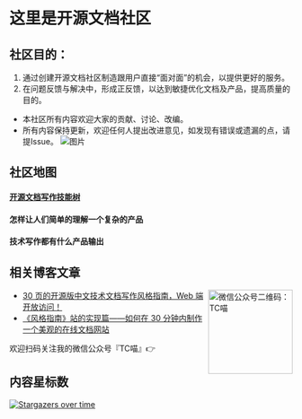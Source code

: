 # 这里是开源文档社区
## 社区目的：
1. 通过创建开源文档社区制造跟用户直接“面对面”的机会，以提供更好的服务。
2. 在问题反馈与解决中，形成正反馈，以达到敏捷优化文档及产品，提高质量的目的。
-   本社区所有内容欢迎大家的贡献、讨论、改编。
-   所有内容保持更新，欢迎任何人提出改进意见，如发现有错误或遗漏的点，请提Issue。
![图片](https://user-images.githubusercontent.com/34495675/203730687-b4188adc-9175-4e1c-b041-95cf220c23e4.png)

## 社区地图
#### [开源文档写作技能树](https://github.com/Bingboom/Creating-Awesome-Docs/blob/main/Technical%20Writing%20Skills.md) 
#### 怎样让人们简单的理解一个复杂的产品
#### 技术写作都有什么产品输出

## 相关博客文章

<img align="right" src="https://user-images.githubusercontent.com/34495675/203534391-df72797a-76a2-4003-b330-c2a120fde9ac.png" alt="微信公众号二维码：TC喵" height="150" />


- [30 页的开源版中文技术文档写作风格指南，Web 端开放访问！](https://mp.weixin.qq.com/s/5znjT8FKJU08YS5lKFJvDA)
- [《风格指南》站的实现篇——如何在 30 分钟内制作一个美观的在线文档网站](https://mp.weixin.qq.com/s/7hfOOmhtJURewq8Fz7NhKg)

欢迎扫码关注我的微信公众号『TC喵』👉



## 内容星标数

[![Stargazers over time](https://starchart.cc/Bingboom/zh-style-guide.svg)](https://starchart.cc/Bingboom/zh-style-guide)

